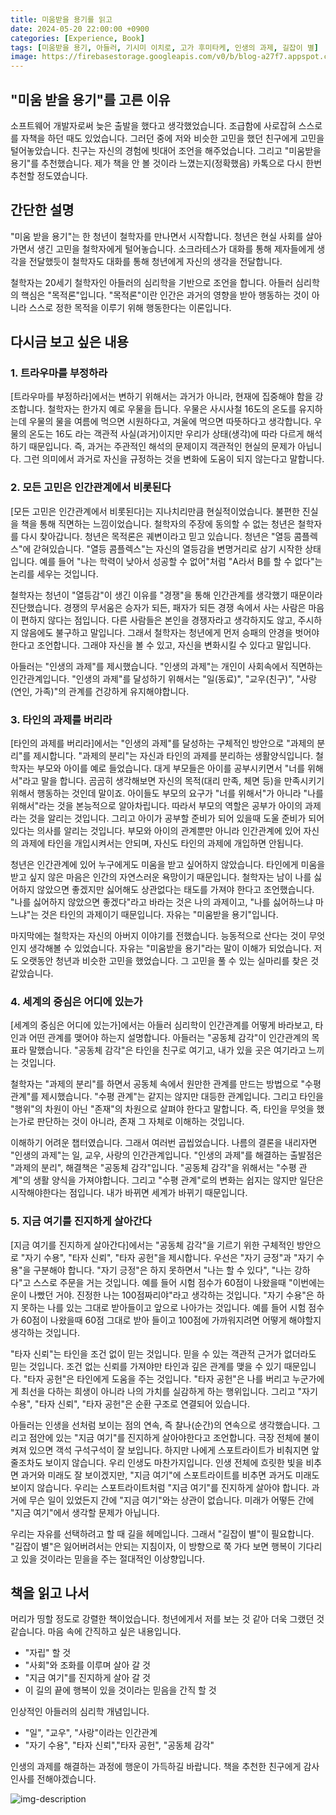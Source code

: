 ```yaml
---
title: 미움받을 용기를 읽고
date: 2024-05-20 22:00:00 +0900
categories: [Experience, Book]
tags: [미움받을 용기, 아들러, 기시미 이치로, 고가 후미타케, 인생의 과제, 길잡이 별]
image: https://firebasestorage.googleapis.com/v0/b/blog-a27f7.appspot.com/o/images%2Fposts%2Fcourage-to-be-disliked%2Fcourage-to-be-disliked.jpg?alt=media&token=fa603d42-07af-4f86-b59d-6b9e72ae90ca
---
```


## "미움 받을 용기"를 고른 이유
소프트웨어 개발자로써 늦은 출발을 했다고 생각했었습니다. 조급함에 사로잡혀 스스로를 자책을 하던 때도 있었습니다. 그러던 중에 저와 비슷한 고민을 했던 친구에게 고민을 털어놓았습니다. 친구는 자신의 경험에 빗대어 조언을 해주었습니다. 그리고 "미움받을 용기"를 추천했습니다. 제가 책을 안 볼 것이라 느꼈는지(정확했음) 카톡으로 다시 한번 추천할 정도였습니다.

## 간단한 설명
"미움 받을 용기"는 한 청년이 철학자를 만나면서 시작합니다. 청년은 현실 사회를 살아가면서 생긴 고민을 철학자에게 털어놓습니다. 소크라테스가 대화를 통해 제자들에게 생각을 전달했듯이 철학자도 대화를 통해 청년에게 자신의 생각을 전달합니다.

철학자는 20세기 철학자인 아들러의 심리학을 기반으로 조언을 합니다. 아들러 심리학의 핵심은 "목적론"입니다. "목적론"이란 인간은 과거의 영향을 받아 행동하는 것이 아니라 스스로 정한 목적을 이루기 위해 행동한다는 이론입니다.

## 다시금 보고 싶은 내용

### 1. 트라우마를 부정하라
[트라우마를 부정하라]에서는 변하기 위해서는 과거가 아니라, 현재에 집중해야 함을 강조합니다. 철학자는 한가지 예로 우물을 듭니다. 우물은 사시사철 16도의 온도를 유지하는데 우물의 물을 여름에 먹으면 시원하다고, 겨울에 먹으면 따뜻하다고 생각합니다. 우물의 온도는 16도 라는 객관적 사실(과거)이지만 우리가 상태(생각)에 따라 다르게 해석하기 때문입니다. 즉, 과거는 주관적인 해석의 문제이지 객관적인 현실의 문제가 아닙니다. 그런 의미에서 과거로 자신을 규정하는 것을 변화에 도움이 되지 않는다고 말합니다.

### 2. 모든 고민은 인간관계에서 비롯된다
[모든 고민은 인간관계에서 비롯된다]는 지나치리만큼 현실적이었습니다. 불편한 진실을 책을 통해 직면하는 느낌이었습니다. 철학자의 주장에 동의할 수 없는 청년은 철학자를 다시 찾아갑니다. 청년은 목적론은 궤변이라고 믿고 있습니다. 청년은 "열등 콤플렉스"에 갇혀있습니다. "열등 콤플렉스"는 자신의 열등감을 변명거리로 삼기 시작한 상태입니다. 예를 들어 "나는 학력이 낮아서 성공할 수 없어"처럼 "A라서 B를 할 수 없다"는 논리를 세우는 것입니다. 

철학자는 청년이 "열등감"이 생긴 이유를 "경쟁"을 통해 인간관계를 생각했기 때문이라 진단했습니다. 경쟁의 무서움은 승자가 되든, 패자가 되든 경쟁 속에서 사는 사람은 마음이 편하지 않다는 점입니다. 다른 사람들은 본인을 경쟁자라고 생각하지도 않고, 주시하지 않음에도 불구하고 말입니다. 그래서 철학자는 청년에게 먼저 승패의 안경을 벗어야 한다고 조언합니다. 그래야 자신을 볼 수 있고, 자신을 변화시킬 수 있다고 말입니다.

아들러는 "인생의 과제"를 제시했습니다. "인생의 과제"는 개인이 사회속에서 직면하는 인간관계입니다. "인생의 과제"를 달성하기 위해서는 "일(동료)", "교우(친구)", "사랑(연인, 가족)"의 관계를 건강하게 유지해야합니다.

### 3. 타인의 과제를 버리라
[타인의 과제를 버리라]에서는 "인생의 과제"를 달성하는 구체적인 방안으로 "과제의 분리"를 제시합니다. "과제의 분리"는 자신과 타인의 과제를 분리하는 생활양식입니다. 철학자는 부모와 아이를 예로 들었습니다. 대게 부모들은 아이를 공부시키면서 "너를 위해서"라고 말을 합니다. 곰곰히 생각해보면 자신의 목적(대리 만족, 체면 등)을 만족시키기 위해서 행동하는 것인데 말이죠. 아이들도 부모의 요구가 "너를 위해서"가 아니라 "나를 위해서"라는 것을 본능적으로 알아차립니다. 따라서 부모의 역할은 공부가 아이의 과제라는 것을 알리는 것입니다. 그리고 아이가 공부할 준비가 되어 있을때 도울 준비가 되어 있다는 의사를 알리는 것입니다. 부모와 아이의 관계뿐만 아니라 인간관계에 있어 자신의 과제에 타인을 개입시켜서는 안되며, 자신도 타인의 과제에 개입하면 안됩니다.

청년은 인간관계에 있어 누구에게도 미움을 받고 싶어하지 않았습니다. 타인에게 미움을 받고 싶지 않은 마음은 인간의 자연스러운 욕망이기 때문입니다. 철학자는 남이 나를 싫어하지 않았으면 좋겠지만 싫어해도 상관없다는 태도를 가져야 한다고 조언했습니다. "나를 싫어하지 않았으면 좋겠다"라고 바라는 것은 나의 과제이고, "나를 싫어하느냐 마느냐"는 것은 타인의 과제이기 때문입니다. 자유는 "미움받을 용기"입니다.

마지막에는 철학자는 자신의 아버지 이야기를 전했습니다. 능동적으로 산다는 것이 무엇인지 생각해볼 수 있었습니다. 자유는 "미움받을 용기"라는 말이 이해가 되었습니다. 저도 오랫동안 청년과 비슷한 고민을 했었습니다. 그 고민을 풀 수 있는 실마리를 찾은 것 같았습니다.

### 4. 세계의 중심은 어디에 있는가
[세계의 중심은 어디에 있는가]에서는 아들러 심리학이 인간관계를 어떻게 바라보고, 타인과 어떤 관계를 맺어야 하는지 설명합니다. 아들러는 "공동체 감각"이 인간관계의 목표라 말했습니다. "공동체 감각"은 타인을 친구로 여기고, 내가 있을 곳은 여기라고 느끼는 것입니다.

철학자는 "과제의 분리"를 하면서 공동체 속에서 원만한 관계를 만드는 방법으로 "수평 관계"를 제시했습니다. "수평 관계"는 같지는 않지만 대등한 관계입니다. 그리고 타인을 "행위"의 차원이 아닌 "존재"의 차원으로 살펴야 한다고 말합니다. 즉, 타인을 무엇을 했는가로 판단하는 것이 아니라, 존재 그 자체로 이해하는 것입니다.

이해하기 어려운 챕터였습니다. 그래서 여러번 곱씹었습니다. 나름의 결론을 내리자면 "인생의 과제"는 일, 교우, 사랑의 인간관계입니다. "인생의 과제"를 해결하는 출발점은 "과제의 분리", 해결책은 "공동체 감각"입니다. "공동체 감각"을 위해서는 "수평 관계"의 생활 양식을 가져야합니다. 그리고 "수평 관계"로의 변화는 쉽지는 않지만 일단은 시작해야한다는 점입니다. 내가 바뀌면 세계가 바뀌기 때문입니다.

### 5. 지금 여기를 진지하게 살아간다
[지금 여기를 진지하게 살아간다]에서는 "공동체 감각"을 기르기 위한 구체적인 방안으로 "자기 수용", "타자 신뢰", "타자 공헌"을 제시합니다. 우선은 "자기 긍정"과 "자기 수용"을 구분해야 합니다. "자기 긍정"은 하지 못하면서 "나는 할 수 있다", "나는 강하다"고 스스로 주문을 거는 것입니다. 예를 들어 시험 점수가 60점이 나왔을때 "이번에는 운이 나빴던 거야. 진정한 나는 100점짜리야"라고 생각하는 것입니다. "자기 수용"은 하지 못하는 나를 있는 그대로 받아들이고 앞으로 나아가는 것입니다. 예를 들어 시험 점수가 60점이 나왔을때 60점 그대로 받아 들이고 100점에 가까워지려면 어떻게 해야할지 생각하는 것입니다.

"타자 신뢰"는 타인을 조건 없이 믿는 것입니다. 믿을 수 있는 객관적 근거가 없더라도 믿는 것입니다. 조건 없는 신뢰를 가져야만 타인과 깊은 관계를 맺을 수 있기 때문입니다. "타자 공헌"은 타인에게 도움을 주는 것입니다. "타자 공헌"은 나를 버리고 누군가에게 최선을 다하는 희생이 아니라 나의 가치를 실감하게 하는 행위입니다. 그리고 "자기 수용", "타자 신뢰", "타자 공헌"은 순환 구조로 연결되어 있습니다. 

아들러는 인생을 선처럼 보이는 점의 연속, 즉 찰나(순간)의 연속으로 생각했습니다. 그리고 점안에 있는 "지금 여기"를 진지하게 살아야한다고 조언합니다. 극장 전체에 불이 켜져 있으면 객석 구석구석이 잘 보입니다. 하지만 나에게 스포트라이트가 비춰지면 앞 줄조차도 보이지 않습니다. 우리 인생도 마찬가지입니다. 인생 전체에 흐릿한 빛을 비추면 과거와 미래도 잘 보이겠지만, "지금 여기"에 스포트라이트를 비추면 과거도 미래도 보이지 않습니다. 우리는 스포트라이트처럼 "지금 여기"를 진지하게 살아야 합니다. 과거에 무슨 일이 있었든지 간에 "지금 여기"와는 상관이 없습니다. 미래가 어떻든 간에 "지금 여기"에서 생각할 문제가 아닙니다.

우리는 자유를 선택하려고 할 때 길을 헤메입니다. 그래서 "길잡이 별"이 필요합니다. "길잡이 별"은 잃어버려서는 안되는 지침이자, 이 방향으로 쭉 가다 보면 행복이 기다리고 있을 것이라는 믿을을 주는 절대적인 이상향입니다. 

## 책을 읽고 나서
머리가 띵할 정도로 강렬한 책이었습니다. 청년에게서 저를 보는 것 같아 더욱 그랬던 것 같습니다. 마음 속에 간직하고 싶은 내용입니다.

- "자립" 할 것
- "사회"와 조화를 이루며 살아 갈 것
- "지금 여기"를 진지하게 살아 갈 것
- 이 길의 끝에 행복이 있을 것이라는 믿음을 간직 할 것

인상적인 아들러의 심리학 개념입니다.

- "일", "교우", "사랑"이라는 인간관계
- "자기 수용", "타자 신뢰","타자 공헌", "공동체 감각"

인생의 과제를 해결하는 과정에 행운이 가득하길 바랍니다. 책을 추천한 친구에게 감사 인사를 전해야겠습니다.

![img-description](https://firebasestorage.googleapis.com/v0/b/blog-a27f7.appspot.com/o/images%2Fposts%2Fcourage-to-be-disliked%2Fwalk.jpg?alt=media&token=40f79a9e-23be-4bbb-b361-316a905dfa83)